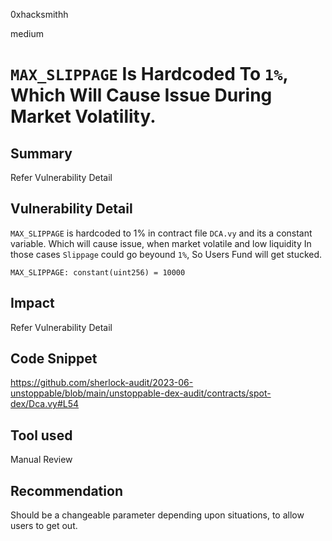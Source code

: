 0xhacksmithh

medium

# `MAX_SLIPPAGE` Is Hardcoded To `1%`, Which Will Cause Issue During Market Volatility.

## Summary
Refer  Vulnerability Detail

## Vulnerability Detail
`MAX_SLIPPAGE` is hardcoded to 1% in contract file `DCA.vy` and its a constant variable.
Which will cause issue, when market volatile and low liquidity
In those cases `Slippage` could go beyound `1%`, So Users Fund will get stucked.

```solidity
MAX_SLIPPAGE: constant(uint256) = 10000
```

## Impact
Refer  Vulnerability Detail

## Code Snippet
https://github.com/sherlock-audit/2023-06-unstoppable/blob/main/unstoppable-dex-audit/contracts/spot-dex/Dca.vy#L54

## Tool used

Manual Review

## Recommendation
Should be a changeable parameter depending upon situations, to allow users to get out.